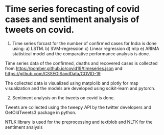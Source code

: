 
# Time series forecasting of covid cases and sentiment analysis of tweets on covid.

1. Time series forcast for the number of confirmed cases for India is done using:
    a) LSTM.
    b) SVM-regression
    c) Linear regression
    d) mlp
    e) ARIMA statistical model
    and the comparative performance analysis is done.

Time series data of the confirmed, deaths and recovered cases is <span class="highlighter highlight-on"><span class="highlighter highlight-on"><span class="highlighter highlight-on">collected</span></span></span> from https://pomber.github.io/covid19/timeseries.json and https://github.com/CSSEGISandData/COVID-19

The collected data is visualized using matplolib and plotly for map visualization and the models are developed using scikit-learn and pytorch.

2. Sentiment analysis on the tweets on covid is done.

Tweets are collected using the tweepy API by the twitter developers and GetOldTweets3 package in python.

NTLK library is used for the preprocessing and textblob and NLTK for the sentiment analysis
